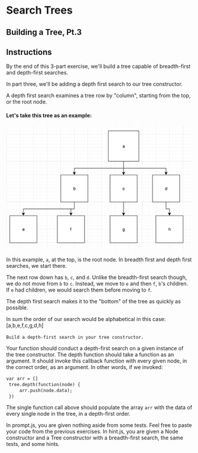# Search Trees

## Building a Tree, Pt.3

## Instructions

By the end of this 3-part exercise, we'll build a tree capable of breadth-first and depth-first searches.

In part three, we'll be adding a depth first search to our tree constructor.

A depth first search examines a tree row by "column", starting from the top, or the root node.

#### Let's take this tree as an example:
<img src="depth-first.png">

In this example, `a`, at the top, is the root node. In breadth first and depth first searches, we start there.

The next row down has `b`, `c`, and `d`. Unlike the breadth-first search though, we do not move from `b` to `c`. Instead, we move to `e` and then `f`, `b`'s children. If `e` had children, we would search them before moving to `f`. 

The depth first search makes it to the "bottom" of the tree as quickly as possible. 

In sum the order of our search would be alphabetical in this case: [a,b,e,f,c,g,d,h]

`Build a depth-first search in your tree constructor.`


Your function should conduct a depth-first search on a given instance of the tree constructor. The depth function should take a function as an argument. It should invoke this callback function with every given node, in the correct order, as an argument. In other words, if we invoked:
```
var arr = []
 tree.depth(function(node) {
     arr.push(node.data);
 })
```
The single function call above should populate the array `arr` with the data of every single node in the tree, in a depth-first order.

In prompt.js, you are given nothing aside from some tests. Feel free to paste your code from the previous exercises. In hint.js, you are given a Node constructor and a Tree constructor with a breadth-first search, the same tests, and some hints.